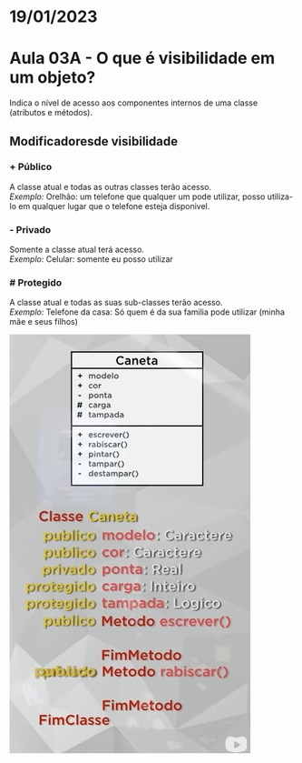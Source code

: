 # 19/01/2023

# Aula 03A - O que é visibilidade em um objeto?
Indica o nível de acesso aos componentes internos de uma classe (atributos e métodos).

## Modificadoresde visibilidade

### + Público
A classe atual e todas as outras classes terão acesso.<br/>
*Exemplo:* Orelhão: um telefone que qualquer um pode utilizar, posso utiliza-lo em qualquer lugar que o telefone esteja disponivel.

### - Privado
Somente a classe atual terá acesso.<br/>
*Exemplo:* Celular: somente eu posso utilizar

### # Protegido
A classe atual e todas as suas sub-classes terão acesso.<br/>
*Exemplo:* Telefone da casa: Só quem é da sua familia pode utilizar (minha mãe e seus filhos)

<img src="imagens/classeCaneta.jpg">
